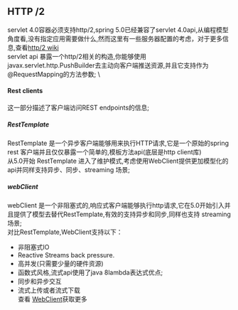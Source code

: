 ## HTTP /2
servlet 4.0容器必须支持http/2,spring 5.0已经兼容了servlet 4.0api,从编程模型角度看,没有指定应用需要做什么,然而这里有一些服务器配置的考虑，对于更多信息,查看[http/2 wiki](https://github.com/spring-projects/spring-framework/wiki/HTTP-2-support) \
servlet api 暴露一个http/2相关的构造,你能够使用javax.servlet.http.PushBuilder去主动向客户端推送资源,并且它支持作为@RequestMapping的方法参数; \
#### Rest clients
这一部分描述了客户端访问REST endpoints的信息;
##### RestTemplate
RestTemplate 是一个异步客户端能够用来执行HTTP请求,它是一个原始的spring rest 客户端并且仅仅暴露一个简单的,模板方法api(底层是http client库) \
从5.0开始 RestTemplate 进入了维护模式,考虑使用WebClient提供更加模型化的api并同样支持异步、同步、streaming 场景;
##### webClient
webClient 是一个非阻塞式的,响应式客户端能够执行http请求,它在5.0开始引入并且提供了模型去替代RestTemplate,有效的支持异步和同步,同样也支持 streaming 场景; \
对比RestTemplate,WebClient支持以下：
* 非阻塞式IO
* Reactive Streams back pressure.
* 高并发(只需要少量的硬件资源)
* 函数式风格,流式api使用了java 8lambda表达式优点;
* 同步和异步交互
* 流式上传或者流式下载 \
查看 [WebClient](https://docs.spring.io/spring-framework/docs/5.3.10-SNAPSHOT/reference/html/web-reactive.html#webflux-client)获取更多